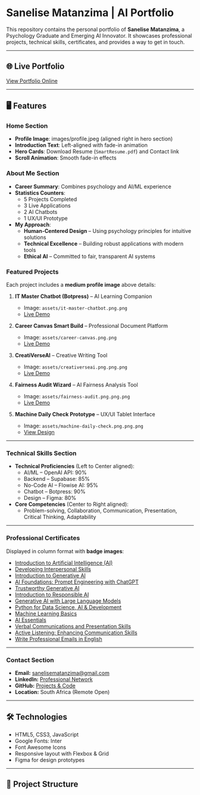 # Sanelise Matanzima | AI Portfolio

This repository contains the personal portfolio of **Sanelise Matanzima**, a Psychology Graduate and Emerging AI Innovator. It showcases professional projects, technical skills, certificates, and provides a way to get in touch.

---

## 🌐 Live Portfolio

[View Portfolio Online](https://sanelise01.github.io/Sanelise_Matanzima_portfolio/)

---

## 🖥️ Features

### Home Section
- **Profile Image**: images/profile.jpeg (aligned right in hero section)
- **Introduction Text**: Left-aligned with fade-in animation
- **Hero Cards**: Download Resume (`SmartResume.pdf`) and Contact link
- **Scroll Animation**: Smooth fade-in effects

### About Me Section
- **Career Summary**: Combines psychology and AI/ML experience
- **Statistics Counters**:
  - 5 Projects Completed
  - 3 Live Applications
  - 2 AI Chatbots
  - 1 UX/UI Prototype
- **My Approach**:
  - **Human-Centered Design** – Using psychology principles for intuitive solutions
  - **Technical Excellence** – Building robust applications with modern tools
  - **Ethical AI** – Committed to fair, transparent AI systems

### Featured Projects
Each project includes a **medium profile image** above details:

1. **IT Master Chatbot (Botpress)** – AI Learning Companion  
   - Image: `assets/it-master-chatbot.png.png`  
   - [Live Demo](https://cdn.botpress.cloud/webchat/v2.4/shareable.html?configUrl=https://files.bpcontent.cloud/2025/05/16/10/20250516102421-ZCIOC18F.json)

2. **Career Canvas Smart Build** – Professional Document Platform  
   - Image: `assets/career-canvas.png.png`  
   - [Live Demo](https://lovable.dev/projects/2fdf0ff1-250f-4b5c-9e69-794e521563f8)

3. **CreatiVerseAI** – Creative Writing Tool  
   - Image: `assets/creativerseai.png.png.png`  
   - [Live Demo](https://cloud.flowiseai.com/chatbot/d4baf847-e9e1-4de2-9a22-c910eec44299)

4. **Fairness Audit Wizard** – AI Fairness Analysis Tool  
   - Image: `assets/fairness-audit.png.png.png`  
   - [Live Demo](https://lovable.dev/projects/64f0b266-2177-4e9a-a88d-168e551e5d8a)

5. **Machine Daily Check Prototype** – UX/UI Tablet Interface  
   - Image: `assets/machine-daily-check.png.png.png`  
   - [View Design](https://www.figma.com/proto/4l9za9IJtBn06GS4tPwqfj/Machine-Daily-Check_Prototype?node-id=13-3&p=f&t=MxOoZKrUt6grOVLa-1&scaling=scale-down&content-scaling=fixed&page-id=0%3A1&starting-point-node-id=13%3A3)

---

### Technical Skills Section
- **Technical Proficiencies** (Left to Center aligned):
  - AI/ML – OpenAI API: 90%
  - Backend – Supabase: 85%
  - No-Code AI – Flowise AI: 95%
  - Chatbot – Botpress: 90%
  - Design – Figma: 80%
- **Core Competencies** (Center to Right aligned):
  - Problem-solving, Collaboration, Communication, Presentation, Critical Thinking, Adaptability

---

### Professional Certificates
Displayed in column format with **badge images**:

- [Introduction to Artificial Intelligence (AI)](https://coursera.org/share/116adc0ba58dd0b23cbba35205d9703a)
- [Developing Interpersonal Skills](https://coursera.org/share/424029d2939ebc71656afba735f93132)
- [Introduction to Generative AI](https://coursera.org/share/ad6a6eeb0e65dc8951dac04bfc5c843d)
- [AI Foundations: Prompt Engineering with ChatGPT](https://coursera.org/share/a6281597ce5be7c5b209010f3d438359)
- [Trustworthy Generative AI](https://coursera.org/share/b7435e8ddd655f498a54c1b8add9acc2)
- [Introduction to Responsible AI](https://coursera.org/share/95692270160e080987fb809f50af1ccb)
- [Generative AI with Large Language Models](https://coursera.org/share/e09e9aa4e64345fe45476080f85f0c8d)
- [Python for Data Science, AI & Development](https://coursera.org/share/80055eff26270412a7a8a1dde4386257)
- [Machine Learning Basics](https://coursera.org/share/daf2a212ac3aad787eb3da760e2b186a)
- [AI Essentials](https://coursera.org/share/47fc67540ae6ac1a1cb411fbabc18ccd)
- [Verbal Communications and Presentation Skills](https://coursera.org/share/5900153b977c237a5e53c4ff0b28a3de)
- [Active Listening: Enhancing Communication Skills](https://coursera.org/share/b8c694effc59f58162b611d66527b510)
- [Write Professional Emails in English](https://coursera.org/share/9de76ba1c95976acd8f09fc411e772f9)

---

### Contact Section
- **Email:** sanelisematanzima@gmail.com  
- **LinkedIn:** [Professional Network](https://www.linkedin.com/in/sanelisem)  
- **GitHub:** [Projects & Code](https://github.com/sanelise01)  
- **Location:** South Africa (Remote Open)

---

## 🛠️ Technologies
- HTML5, CSS3, JavaScript
- Google Fonts: Inter
- Font Awesome Icons
- Responsive layout with Flexbox & Grid
- Figma for design prototypes

---

## 📂 Project Structure


